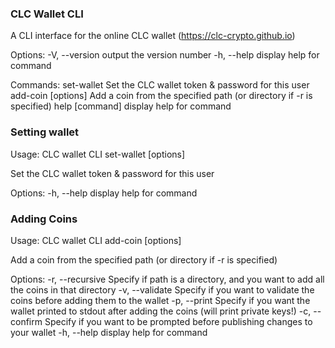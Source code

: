 ### CLC Wallet CLI

A CLI interface for the online CLC wallet (https://clc-crypto.github.io)

Options:
  -V, --version              output the version number
  -h, --help                 display help for command

Commands:
  set-wallet <token>         Set the CLC wallet token & password for this user
  add-coin [options] <path>  Add a coin from the specified path (or directory if
                             -r is specified)
  help [command]             display help for command

### Setting wallet
Usage: CLC wallet CLI set-wallet [options] <token>

Set the CLC wallet token & password for this user

Options:
  -h, --help  display help for command

### Adding Coins
Usage: CLC wallet CLI add-coin [options] <path>

Add a coin from the specified path (or directory if -r is specified)

Options:
  -r, --recursive  Specify if path is a directory, and you want to add all the
                   coins in that directory
  -v, --validate   Specify if you want to validate the coins before adding them
                   to the wallet
  -p, --print      Specify if you want the wallet printed to stdout after adding
                   the coins (will print private keys!)
  -c, --confirm    Specify if you want to be prompted before publishing changes
                   to your wallet
  -h, --help       display help for command

